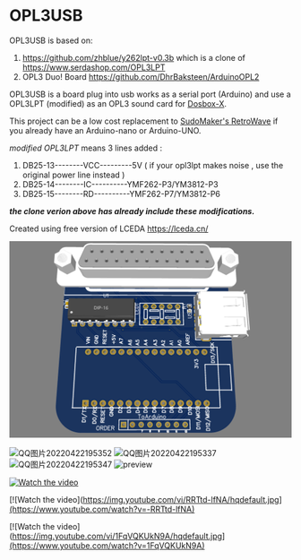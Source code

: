 # OPL3USB

OPL3USB is based on:
  1. https://github.com/zhblue/y262lpt-v0.3b which is a clone of https://www.serdashop.com/OPL3LPT
  2. OPL3 Duo! Board https://github.com/DhrBaksteen/ArduinoOPL2

OPL3USB is a board plug into usb works as a serial port (Arduino) and use a OPL3LPT (modified) as an OPL3 sound card for [Dosbox-X](https://dosbox-x.com/).

This project can be a low cost replacement to [SudoMaker's RetroWave](https://github.com/SudoMaker/RetroWave) if you already have an Arduino-nano or Arduino-UNO.

*modified OPL3LPT*
means 3 lines added :
  1. DB25-13--------VCC---------5V      ( if your opl3lpt makes noise , use the original power line instead )
  2. DB25-14--------IC----------YMF262-P3/YM3812-P3
  3. DB25-15--------RD----------YMF262-P7/YM3812-P6
   
***the clone verion above has already include these modifications.***

Created using free version of LCEDA https://lceda.cn/
   
![模拟图](https://github.com/zhblue/OPL3USB/blob/main/OPL3USB.png?raw=true)

![QQ图片20220422195352](https://user-images.githubusercontent.com/3926566/164709548-efd4177a-7d58-40af-ab78-bd0b47e88413.jpg)
![QQ图片20220422195337](https://user-images.githubusercontent.com/3926566/164709562-cb9869ab-2e6c-4edc-b6fd-56377d68c9f8.jpg)
![QQ图片20220422195347](https://user-images.githubusercontent.com/3926566/164709568-8faaf54e-5c79-432d-aff7-edba869988d3.jpg)
![preview](https://user-images.githubusercontent.com/3926566/166856240-ecc5de7c-cee1-4c29-8d8e-71f6f70220e1.png)

[![Watch the video](https://img.youtube.com/vi/L81NinScREs/hqdefault.jpg)](https://www.youtube.com/watch?v=L81NinScREs)

[![Watch the video](https://img.youtube.com/vi/RRTtd-lfNA/hqdefault.jpg](https://www.youtube.com/watch?v=-RRTtd-lfNA)

[![Watch the video](https://img.youtube.com/vi/1FqVQKUkN9A/hqdefault.jpg](https://www.youtube.com/watch?v=1FqVQKUkN9A)

